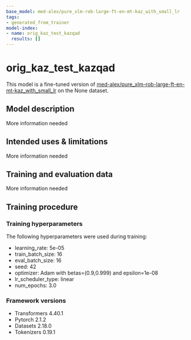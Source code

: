 ```yaml
---
base_model: med-alex/pure_xlm-rob-large-ft-en-mt-kaz_with_small_lr
tags:
- generated_from_trainer
model-index:
- name: orig_kaz_test_kazqad
  results: []
---
```


<!-- This model card has been generated automatically according to the information the Trainer had access to. You
should probably proofread and complete it, then remove this comment. -->

# orig_kaz_test_kazqad

This model is a fine-tuned version of [med-alex/pure_xlm-rob-large-ft-en-mt-kaz_with_small_lr](https://huggingface.co/med-alex/pure_xlm-rob-large-ft-en-mt-kaz_with_small_lr) on the None dataset.

## Model description

More information needed

## Intended uses & limitations

More information needed

## Training and evaluation data

More information needed

## Training procedure

### Training hyperparameters

The following hyperparameters were used during training:
- learning_rate: 5e-05
- train_batch_size: 16
- eval_batch_size: 16
- seed: 42
- optimizer: Adam with betas=(0.9,0.999) and epsilon=1e-08
- lr_scheduler_type: linear
- num_epochs: 3.0

### Framework versions

- Transformers 4.40.1
- Pytorch 2.1.2
- Datasets 2.18.0
- Tokenizers 0.19.1
